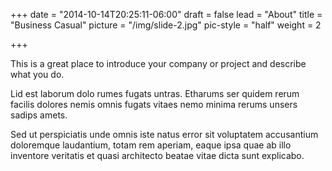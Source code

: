 +++
date = "2014-10-14T20:25:11-06:00"
draft = false
lead = "About"
title = "Business Casual"
picture = "/img/slide-2.jpg"
pic-style = "half"
weight = 2

+++

This is a great place to introduce your company or project and describe what you do.

Lid est laborum dolo rumes fugats untras. Etharums ser quidem rerum facilis dolores nemis omnis fugats vitaes nemo minima rerums unsers sadips amets.

Sed ut perspiciatis unde omnis iste natus error sit voluptatem accusantium doloremque laudantium, totam rem aperiam, eaque ipsa quae ab illo inventore veritatis et quasi architecto beatae vitae dicta sunt explicabo.
